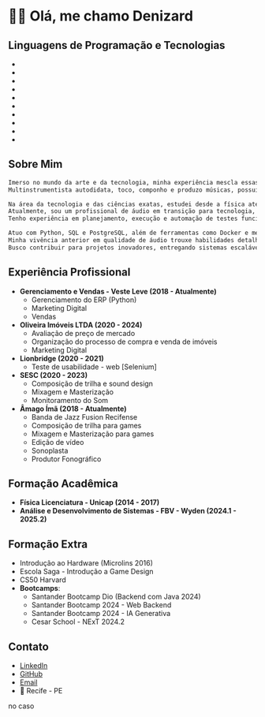 # 👨‍💻 Olá, me chamo Denizard

## Linguagens de Programação e Tecnologias

-
-
-
-
-
-
-
-
-
-

## Sobre Mim

```markdown
Imerso no mundo da arte e da tecnologia, minha experiência mescla essas duas áreas de forma predominante.
Multinstrumentista autodidata, toco, componho e produzo músicas, possuindo um acervo de dezenas de composições autorais.

Na área da tecnologia e das ciências exatas, estudei desde a física até os sistemas de tecnologia e programação.
Atualmente, sou um profissional de áudio em transição para tecnologia, com foco em Qualidade de Software (QA) e desenvolvimento de APIs.
Tenho experiência em planejamento, execução e automação de testes funcionais e não funcionais, com conhecimento em frameworks como Pytest e Selenium.

Atuo com Python, SQL e PostgreSQL, além de ferramentas como Docker e metodologias ágeis (Scrum e Kanban).
Minha vivência anterior em qualidade de áudio trouxe habilidades detalhistas e colaborativas que aplico no desenvolvimento e validação de soluções.
Busco contribuir para projetos inovadores, entregando sistemas escaláveis e confiáveis.
```

## Experiência Profissional

- **Gerenciamento e Vendas - Veste Leve (2018 - Atualmente)**
  - Gerenciamento do ERP (Python)
  - Marketing Digital
  - Vendas
- **Oliveira Imóveis LTDA (2020 - 2024)**
  - Avaliação de preço de mercado
  - Organização do processo de compra e venda de imóveis
  - Marketing Digital
- **Lionbridge (2020 - 2021)**
  - Teste de usabilidade - web [Selenium]
- **SESC (2020 - 2023)**
  - Composição de trilha e sound design
  - Mixagem e Masterização
  - Monitoramento do Som
- **Âmago Ímã (2018 - Atualmente)**
  - Banda de Jazz Fusion Recifense
  - Composição de trilha para games
  - Mixagem e Masterização para games
  - Edição de vídeo
  - Sonoplasta
  - Produtor Fonográfico

## Formação Acadêmica

- **Física Licenciatura - Unicap (2014 - 2017)**
- **Análise e Desenvolvimento de Sistemas - FBV - Wyden (2024.1 - 2025.2)**

## Formação Extra

- Introdução ao Hardware (Microlins 2016)
- Escola Saga - Introdução a Game Design
- CS50 Harvard
- **Bootcamps**:
  - Santander Bootcamp Dio (Backend com Java 2024)
  - Santander Bootcamp 2024 - Web Backend
  - Santander Bootcamp 2024 - IA Generativa
  - Cesar School - NExT 2024.2

## Contato

- [LinkedIn](https://linkedin.com/in/denizard-guerra/)
- [GitHub](https://github.com/denizardev)
- [Email](mailto\:denizard.oliveira@gmail.com)
- 📍 Recife - PE

no caso 
